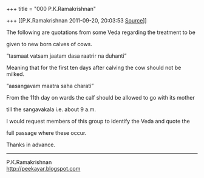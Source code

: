 +++
title = "000 P.K.Ramakrishnan"

+++
[[P.K.Ramakrishnan	2011-09-20, 20:03:53 [Source](https://groups.google.com/g/samskrita/c/lskCtlwE8NQ)]]



The following are quotations from some Veda regarding the treatment to be

given to new born calves of cows.

  

“tasmaat vatsam jaatam dasa raatrir na duhanti”

  

Meaning that for the first ten days after calving the cow should not be milked.



“aasangavam maatra saha charati”

  

From the 11th day on wards the calf should be allowed to go with its mother

till the sangavakala i.e. about 9 a.m.

  

I would request members of this group to identify the Veda and quote the

full passage where these occur.

  

Thanks in advance.



-----------------------------------  
P.K.Ramakrishnan  
<http://peekayar.blogspot.com>

